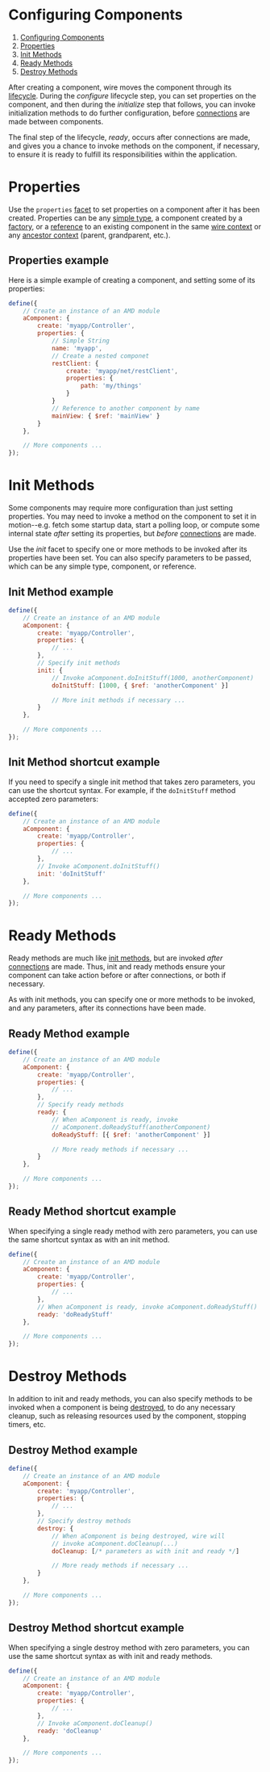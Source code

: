 # Configuring Components

1. [Configuring Components](#configuring-components)
1. [Properties](#properties)
1. [Init Methods](#init-methods)
1. [Ready Methods](#ready-methods)
1. [Destroy Methods](#destroy-methods)

After creating a component, wire moves the component through its [lifecycle](concepts.md#component-lifecycle).  During the *configure* lifecycle step, you can set properties on the component, and then during the *initialize* step that follows, you can invoke initialization methods to do further configuration, before [connections](connections.md) are made between components.

The final step of the lifecycle, *ready*, occurs after connections are made, and gives you a chance to invoke methods on the component, if necessary, to ensure it is ready to fulfill its responsibilities within the application.

# Properties

Use the `properties` [facet](concepts.md#facets) to set properties on a component after it has been created.  Properties can be any [simple type](components.md#simple-types), a component created by a [factory](components.md#factories), or a [reference](concepts.md#references) to an existing component in the same [wire context](concepts.md#contexts) or any [ancestor context](concepts.md#context-hierarchy) (parent, grandparent, etc.).

## Properties example

Here is a simple example of creating a component, and setting some of its properties:

```js
define({
	// Create an instance of an AMD module
	aComponent: {
		create: 'myapp/Controller',
		properties: {
			// Simple String
			name: 'myapp',
			// Create a nested componet
			restClient: {
				create: 'myapp/net/restClient',
				properties: {
					path: 'my/things'
				}
			}
			// Reference to another component by name
			mainView: { $ref: 'mainView' }
		}
	},

	// More components ...
});
```

# Init Methods

Some components may require more configuration than just setting properties.  You may need to invoke a method on the component to set it in motion--e.g. fetch some startup data, start a polling loop, or compute some internal state *after* setting its properties, but *before* [connections](connections.md) are made.

Use the *init* facet to specify one or more methods to be invoked after its properties have been set.  You can also specify parameters to be passed, which can be any simple type, component, or reference.

## Init Method example

```js
define({
	// Create an instance of an AMD module
	aComponent: {
		create: 'myapp/Controller',
		properties: {
			// ...
		},
		// Specify init methods
		init: {
			// Invoke aComponent.doInitStuff(1000, anotherComponent)
			doInitStuff: [1000, { $ref: 'anotherComponent' }]

			// More init methods if necessary ...
		}
	},

	// More components ...
});
```

## Init Method shortcut example

If you need to specify a single init method that takes zero parameters, you can use the shortcut syntax.  For example, if the `doInitStuff` method accepted zero parameters:

```js
define({
	// Create an instance of an AMD module
	aComponent: {
		create: 'myapp/Controller',
		properties: {
			// ...
		},
		// Invoke aComponent.doInitStuff()
		init: 'doInitStuff'
	},

	// More components ...
});
```

# Ready Methods

Ready methods are much like [init methods](#init-methods), but are invoked *after* [connections](connections.md) are made.  Thus, init and ready methods ensure your component can take action before or after connections, or both if necessary.

As with init methods, you can specify one or more methods to be invoked, and any parameters, after its connections have been made.

## Ready Method example

```js
define({
	// Create an instance of an AMD module
	aComponent: {
		create: 'myapp/Controller',
		properties: {
			// ...
		},
		// Specify ready methods
		ready: {
			// When aComponent is ready, invoke
			// aComponent.doReadyStuff(anotherComponent)
			doReadyStuff: [{ $ref: 'anotherComponent' }]

			// More ready methods if necessary ...
		}
	},

	// More components ...
});
```

## Ready Method shortcut example

When specifying a single ready method with zero parameters, you can use the same shortcut syntax as with an init method.

```js
define({
	// Create an instance of an AMD module
	aComponent: {
		create: 'myapp/Controller',
		properties: {
			// ...
		},
		// When aComponent is ready, invoke aComponent.doReadyStuff()
		ready: 'doReadyStuff'
	},

	// More components ...
});
```

# Destroy Methods

In addition to init and ready methods, you can also specify methods to be invoked when a component is being [destroyed](concepts.md#component-lifecycle), to do any necessary cleanup, such as releasing resources used by the component, stopping timers, etc.

## Destroy Method example

```js
define({
	// Create an instance of an AMD module
	aComponent: {
		create: 'myapp/Controller',
		properties: {
			// ...
		},
		// Specify destroy methods
		destroy: {
			// When aComponent is being destroyed, wire will
			// invoke aComponent.doCleanup(...)
			doCleanup: [/* parameters as with init and ready */]

			// More ready methods if necessary ...
		}
	},

	// More components ...
});
```

## Destroy Method shortcut example

When specifying a single destroy method with zero parameters, you can use the same shortcut syntax as with init and ready methods.

```js
define({
	// Create an instance of an AMD module
	aComponent: {
		create: 'myapp/Controller',
		properties: {
			// ...
		},
		// Invoke aComponent.doCleanup()
		ready: 'doCleanup'
	},

	// More components ...
});
```